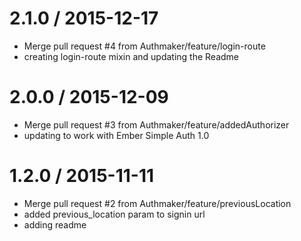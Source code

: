 
2.1.0 / 2015-12-17
==================

  * Merge pull request #4 from Authmaker/feature/login-route
  * creating login-route mixin and updating the Readme

2.0.0 / 2015-12-09
==================

  * Merge pull request #3 from Authmaker/feature/addedAuthorizer
  * updating to work with Ember Simple Auth 1.0

1.2.0 / 2015-11-11
==================

  * Merge pull request #2 from Authmaker/feature/previousLocation
  * added previous_location param to signin url
  * adding readme
